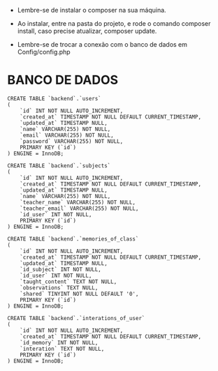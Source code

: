 * Lembre-se de instalar o composer na sua máquina.

* Ao instalar, entre na pasta do projeto, e rode o comando composer install, caso precise atualizar, composer update.

* Lembre-se de trocar a conexão com o banco de dados em Config/config.php

# BANCO DE DADOS
    CREATE TABLE `backend`.`users` 
    ( 
        `id` INT NOT NULL AUTO_INCREMENT, 
        `created_at` TIMESTAMP NOT NULL DEFAULT CURRENT_TIMESTAMP, 
        `updated_at` TIMESTAMP NULL, 
        `name` VARCHAR(255) NOT NULL, 
        `email` VARCHAR(255) NOT NULL, 
        `password` VARCHAR(255) NOT NULL,
        PRIMARY KEY (`id`)
    ) ENGINE = InnoDB;

    CREATE TABLE `backend`.`subjects` 
    ( 
        `id` INT NOT NULL AUTO_INCREMENT, 
        `created_at` TIMESTAMP NOT NULL DEFAULT CURRENT_TIMESTAMP, 
        `updated_at` TIMESTAMP NULL, 
        `name` VARCHAR(255) NOT NULL, 
        `teacher_name` VARCHAR(255) NOT NULL, 
        `teacher_email` VARCHAR(255) NOT NULL,
        `id_user` INT NOT NULL, 
        PRIMARY KEY (`id`)
    ) ENGINE = InnoDB;

    CREATE TABLE `backend`.`memories_of_class` 
    ( 
        `id` INT NOT NULL AUTO_INCREMENT, 
        `created_at` TIMESTAMP NOT NULL DEFAULT CURRENT_TIMESTAMP,
        `updated_at` TIMESTAMP NULL, 
        `id_subject` INT NOT NULL, 
        `id_user` INT NOT NULL, 
        `taught_content` TEXT NOT NULL, 
        `observations` TEXT NULL, 
        `shared` TINYINT NOT NULL DEFAULT '0', 
        PRIMARY KEY (`id`)
    ) ENGINE = InnoDB;

    CREATE TABLE `backend`.`interations_of_user` 
    ( 
        `id` INT NOT NULL AUTO_INCREMENT, 
        `created_at` TIMESTAMP NOT NULL DEFAULT CURRENT_TIMESTAMP, 
        `id_memory` INT NOT NULL, 
        `interation` TEXT NOT NULL, 
        PRIMARY KEY (`id`)
    ) ENGINE = InnoDB;
